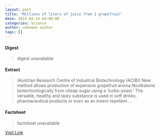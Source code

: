 ```yaml
---
layout: post
title: "Millions of liters of juice from 1 grapefruit"
date: 2015-04-15 04:00:00
categories: Science
author: unknown author
tags: []
---
```



#### Digest
>digest unavailable

#### Extract
>(Austrian Research Centre of Industrial Biotechnology (ACIB)) New method allows production of expensive grapefruit aroma Nootkatone biotechnologically from cheap sugar using a 'turbo-yeast.' The versatile, healthy and tasty substance is used in soft drinks, pharmaceutical products or even as an insect repellent....

#### Factsheet
>factsheet unavailable

[Visit Link](http://www.eurekalert.org/pub_releases/2015-04/arco-mol041415.php)


